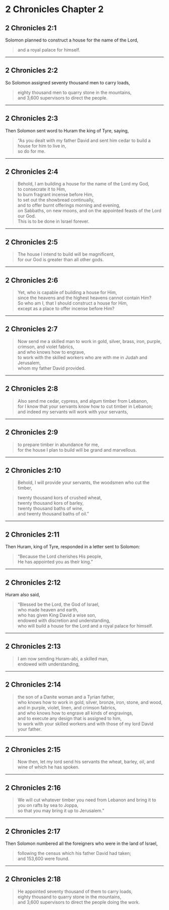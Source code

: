 # 2 Chronicles Chapter 2

## 2 Chronicles 2:1

Solomon planned to construct a house for the name of the Lord,  

> and a royal palace for himself.

---

## 2 Chronicles 2:2

So Solomon assigned seventy thousand men to carry loads,

> eighty thousand men to quarry stone in the mountains,  
> and 3,600 supervisors to direct the people.

---

## 2 Chronicles 2:3

Then Solomon sent word to Huram the king of Tyre, saying,

> “As you dealt with my father David and sent him cedar to build a house for him to live in,  
> so do for me.

---

## 2 Chronicles 2:4

> Behold, I am building a house for the name of the Lord my God,  
> to consecrate it to Him,  
> to burn fragrant incense before Him,  
> to set out the showbread continually,  
> and to offer burnt offerings morning and evening,  
> on Sabbaths, on new moons, and on the appointed feasts of the Lord our God.  
> This is to be done in Israel forever.

---

## 2 Chronicles 2:5

> The house I intend to build will be magnificent,  
> for our God is greater than all other gods.

---

## 2 Chronicles 2:6

> Yet, who is capable of building a house for Him,  
> since the heavens and the highest heavens cannot contain Him?  
> So who am I, that I should construct a house for Him,  
> except as a place to offer incense before Him?

---

## 2 Chronicles 2:7

> Now send me a skilled man to work in gold, silver, brass, iron, purple, crimson, and violet fabrics,  
> and who knows how to engrave,  
> to work with the skilled workers who are with me in Judah and Jerusalem,  
> whom my father David provided.

---

## 2 Chronicles 2:8

> Also send me cedar, cypress, and algum timber from Lebanon,  
> for I know that your servants know how to cut timber in Lebanon;  
> and indeed my servants will work with your servants,

---

## 2 Chronicles 2:9

> to prepare timber in abundance for me,  
> for the house I plan to build will be grand and marvellous.

---

## 2 Chronicles 2:10

> Behold, I will provide your servants, the woodsmen who cut the timber,

> twenty thousand kors of crushed wheat,  
> twenty thousand kors of barley,  
> twenty thousand baths of wine,  
> and twenty thousand baths of oil.”

---

## 2 Chronicles 2:11

Then Huram, king of Tyre, responded in a letter sent to Solomon:

> “Because the Lord cherishes His people,  
> He has appointed you as their king.”

---

## 2 Chronicles 2:12

Huram also said,

> “Blessed be the Lord, the God of Israel,  
> who made heaven and earth,  
> who has given King David a wise son,  
> endowed with discretion and understanding,  
> who will build a house for the Lord and a royal palace for himself.

---

## 2 Chronicles 2:13

> I am now sending Huram-abi, a skilled man,  
> endowed with understanding,

---

## 2 Chronicles 2:14

> the son of a Danite woman and a Tyrian father,  
> who knows how to work in gold, silver, bronze, iron, stone, and wood,  
> and in purple, violet, linen, and crimson fabrics,  
> and who knows how to engrave all kinds of engravings,  
> and to execute any design that is assigned to him,  
> to work with your skilled workers and with those of my lord David your father.

---

## 2 Chronicles 2:15

> Now then, let my lord send his servants the wheat, barley, oil, and wine of which he has spoken.

---

## 2 Chronicles 2:16

> We will cut whatever timber you need from Lebanon and bring it to you on rafts by sea to Joppa,  
> so that you may bring it up to Jerusalem.”

---

## 2 Chronicles 2:17

Then Solomon numbered all the foreigners who were in the land of Israel,

> following the census which his father David had taken;  
> and 153,600 were found.

---

## 2 Chronicles 2:18

> He appointed seventy thousand of them to carry loads,  
> eighty thousand to quarry stone in the mountains,  
> and 3,600 supervisors to direct the people doing the work.

